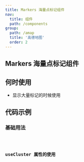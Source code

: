```yaml
---
title: Markers 海量点标记组件
nav:
  title: 组件
  path: /components
group:
  path: /amap
  title: '高德地图'
  order: 2
---
```


##  Markers 海量点标记组件

## 何时使用

- 显示大量标记的时候使用

## 代码示例

### 基础用法

<code src="../demos/markers/demo-01.tsx" />

### useCluster 属性的使用

<code src="../demos/markers/demo-02.tsx" />

